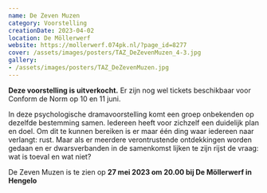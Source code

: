 ```yaml
---
name: De Zeven Muzen
category: Voorstelling
creationDate: 2023-04-02
location: De Möllerwerf
website: https://mollerwerf.074pk.nl/?page_id=8277
cover: /assets/images/posters/TAZ_DeZevenMuzen_4-3.jpg
gallery:
- /assets/images/posters/TAZ_DeZevenMuzen.jpg
---
```


**Deze voorstelling is uitverkocht.** Er zijn nog wel tickets beschikbaar voor Conform de Norm op 10 en 11 juni.

In deze psychologische dramavoorstelling komt een groep onbekenden op dezelfde bestemming samen. Iedereen heeft voor zichzelf een duidelijk plan en doel. Om dit te kunnen bereiken is er maar één ding waar iedereen naar verlangt: rust. Maar als er meerdere verontrustende ontdekkingen worden gedaan en er dwarsverbanden in de samenkomst lijken te zijn rijst de vraag: wat is toeval en wat niet?

De Zeven Muzen is te zien op **27 mei 2023 om 20.00 bij De Möllerwerf in Hengelo**
